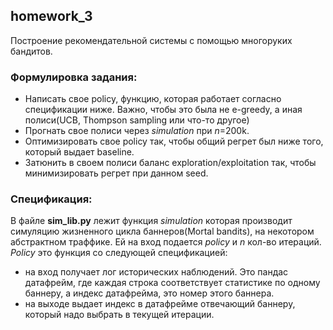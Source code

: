 ## homework_3

Построение рекомендательной системы с помощью многоруких бандитов.

### Формулировка задания:

 - Написать свое policy, функцию, которая работает согласно спецификации ниже. Важно, чтобы это была не e-greedy, а иная полиси(UCB, Thompson sampling или что-то другое)
 - Прогнать свое полиси через *simulation* при  *n*=200k.
 - Оптимизировать свое policy так, чтобы общий регрет был ниже того, который выдает baseline.
 - Затюнить в своем полиси баланс exploration/exploitation так, чтобы минимизировать регрет при данном seed.

### Спецификация:

В файле **sim_lib.py** лежит функция *simulation* которая производит симуляцию жизненного цикла баннеров(Mortal bandits), на некотором абстрактном траффике. Ей на вход подается *policy* и *n* кол-во итераций.  *Policy* это функция со следующей спецификацией: 
* на вход получает лог исторических наблюдений. Это пандас датафрейм, где каждая строка соответствует статистике по одному баннеру, а индекс датафрейма, это номер этого баннера.
* на выходе выдает индекс в датафрейме отвечающий баннеру, который надо выбрать в текущей итерации. 

